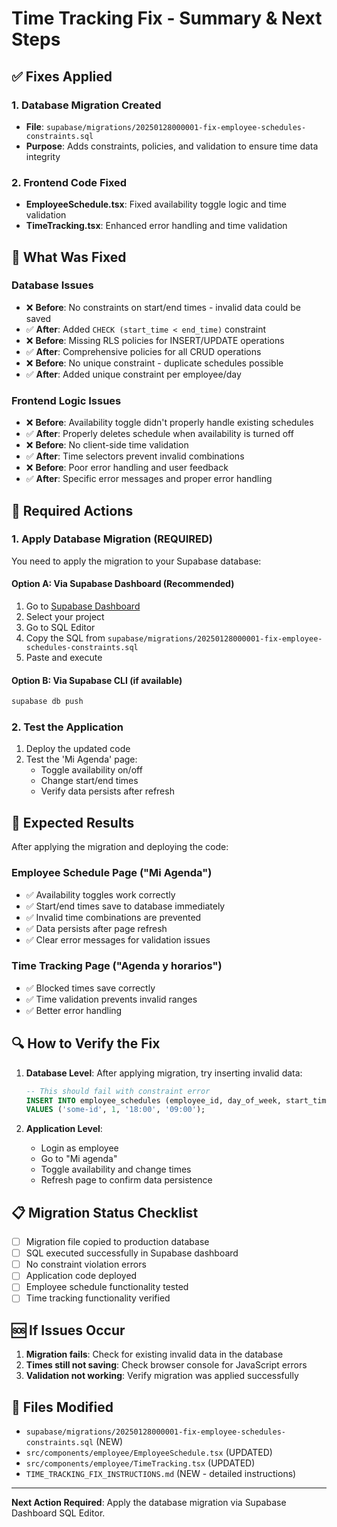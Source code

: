 # Time Tracking Fix - Summary & Next Steps

## ✅ Fixes Applied

### 1. Database Migration Created
- **File**: `supabase/migrations/20250128000001-fix-employee-schedules-constraints.sql`
- **Purpose**: Adds constraints, policies, and validation to ensure time data integrity

### 2. Frontend Code Fixed
- **EmployeeSchedule.tsx**: Fixed availability toggle logic and time validation
- **TimeTracking.tsx**: Enhanced error handling and time validation

## 🔧 What Was Fixed

### Database Issues
- ❌ **Before**: No constraints on start/end times - invalid data could be saved
- ✅ **After**: Added `CHECK (start_time < end_time)` constraint
- ❌ **Before**: Missing RLS policies for INSERT/UPDATE operations
- ✅ **After**: Comprehensive policies for all CRUD operations
- ❌ **Before**: No unique constraint - duplicate schedules possible
- ✅ **After**: Added unique constraint per employee/day

### Frontend Logic Issues
- ❌ **Before**: Availability toggle didn't properly handle existing schedules
- ✅ **After**: Properly deletes schedule when availability is turned off
- ❌ **Before**: No client-side time validation
- ✅ **After**: Time selectors prevent invalid combinations
- ❌ **Before**: Poor error handling and user feedback
- ✅ **After**: Specific error messages and proper error handling

## 🚀 Required Actions

### 1. Apply Database Migration (REQUIRED)
You need to apply the migration to your Supabase database:

#### Option A: Via Supabase Dashboard (Recommended)
1. Go to [Supabase Dashboard](https://supabase.com)
2. Select your project
3. Go to SQL Editor
4. Copy the SQL from `supabase/migrations/20250128000001-fix-employee-schedules-constraints.sql`
5. Paste and execute

#### Option B: Via Supabase CLI (if available)
```bash
supabase db push
```

### 2. Test the Application
1. Deploy the updated code
2. Test the 'Mi Agenda' page:
   - Toggle availability on/off
   - Change start/end times
   - Verify data persists after refresh

## 🎯 Expected Results

After applying the migration and deploying the code:

### Employee Schedule Page ("Mi Agenda")
- ✅ Availability toggles work correctly
- ✅ Start/end times save to database immediately
- ✅ Invalid time combinations are prevented
- ✅ Data persists after page refresh
- ✅ Clear error messages for validation issues

### Time Tracking Page ("Agenda y horarios")
- ✅ Blocked times save correctly
- ✅ Time validation prevents invalid ranges
- ✅ Better error handling

## 🔍 How to Verify the Fix

1. **Database Level**: After applying migration, try inserting invalid data:
   ```sql
   -- This should fail with constraint error
   INSERT INTO employee_schedules (employee_id, day_of_week, start_time, end_time) 
   VALUES ('some-id', 1, '18:00', '09:00');
   ```

2. **Application Level**: 
   - Login as employee
   - Go to "Mi agenda"
   - Toggle availability and change times
   - Refresh page to confirm data persistence

## 📋 Migration Status Checklist

- [ ] Migration file copied to production database
- [ ] SQL executed successfully in Supabase dashboard
- [ ] No constraint violation errors
- [ ] Application code deployed
- [ ] Employee schedule functionality tested
- [ ] Time tracking functionality verified

## 🆘 If Issues Occur

1. **Migration fails**: Check for existing invalid data in the database
2. **Times still not saving**: Check browser console for JavaScript errors
3. **Validation not working**: Verify migration was applied successfully

## 📁 Files Modified
- `supabase/migrations/20250128000001-fix-employee-schedules-constraints.sql` (NEW)
- `src/components/employee/EmployeeSchedule.tsx` (UPDATED)
- `src/components/employee/TimeTracking.tsx` (UPDATED)
- `TIME_TRACKING_FIX_INSTRUCTIONS.md` (NEW - detailed instructions)

---

**Next Action Required**: Apply the database migration via Supabase Dashboard SQL Editor.